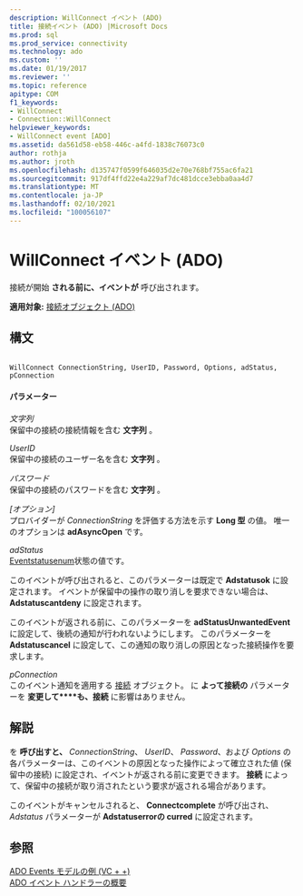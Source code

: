 ```yaml
---
description: WillConnect イベント (ADO)
title: 接続イベント (ADO) |Microsoft Docs
ms.prod: sql
ms.prod_service: connectivity
ms.technology: ado
ms.custom: ''
ms.date: 01/19/2017
ms.reviewer: ''
ms.topic: reference
apitype: COM
f1_keywords:
- WillConnect
- Connection::WillConnect
helpviewer_keywords:
- WillConnect event [ADO]
ms.assetid: da561d58-eb58-446c-a4fd-1838c76073c0
author: rothja
ms.author: jroth
ms.openlocfilehash: d135747f0599f646035d2e70e768bf755ac6fa21
ms.sourcegitcommit: 917df4ffd22e4a229af7dc481dcce3ebba0aa4d7
ms.translationtype: MT
ms.contentlocale: ja-JP
ms.lasthandoff: 02/10/2021
ms.locfileid: "100056107"
---
```

# <a name="willconnect-event-ado"></a>WillConnect イベント (ADO)
接続が開始 **される前に、イベントが** 呼び出されます。  
  
 **適用対象:** [接続オブジェクト (ADO)](./connection-object-ado.md)  
  
## <a name="syntax"></a>構文  
  
```  
  
WillConnect ConnectionString, UserID, Password, Options, adStatus, pConnection  
```  
  
#### <a name="parameters"></a>パラメーター  
 *文字列*  
 保留中の接続の接続情報を含む **文字列** 。  
  
 *UserID*  
 保留中の接続のユーザー名を含む **文字列** 。  
  
 *パスワード*  
 保留中の接続のパスワードを含む **文字列** 。  
  
 *[オプション]*  
 プロバイダーが *ConnectionString* を評価する方法を示す **Long 型** の値。 唯一のオプションは **adAsyncOpen** です。  
  
 *adStatus*  
 [Eventstatusenum](./eventstatusenum.md)状態の値です。  
  
 このイベントが呼び出されると、このパラメーターは既定で **Adstatusok** に設定されます。 イベントが保留中の操作の取り消しを要求できない場合は、 **Adstatuscantdeny** に設定されます。  
  
 このイベントが返される前に、このパラメーターを **adStatusUnwantedEvent** に設定して、後続の通知が行われないようにします。 このパラメーターを **Adstatuscancel** に設定して、この通知の取り消しの原因となった接続操作を要求します。  
  
 *pConnection*  
 このイベント通知を適用する [接続](./connection-object-ado.md) オブジェクト。 に **よって接続の** パラメーターを **変更して****も、接続** に影響はありません。  
  
## <a name="remarks"></a>解説  
 を **呼び出すと、** *ConnectionString*、 *UserID*、 *Password*、および *Options* の各パラメーターは、このイベントの原因となった操作によって確立された値 (保留中の接続) に設定され、イベントが返される前に変更できます。 **接続** によって、保留中の接続が取り消されたという要求が返される場合があります。  
  
 このイベントがキャンセルされると、 **Connectcomplete** が呼び出され、 *Adstatus* パラメーターが **Adstatuserrorの curred** に設定されます。  
  
## <a name="see-also"></a>参照  
 [ADO Events モデルの例 (VC + +)](./ado-events-model-example-vc.md)   
 [ADO イベント ハンドラーの概要](../../guide/data/ado-event-handler-summary.md)